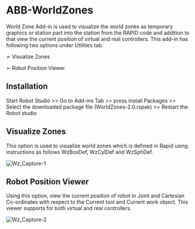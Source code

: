 # ABB-WorldZones

World Zone Add-in is used to visualize the world zones as temporary graphics or station part into the station from the RAPID code and addition to that view the current position of virtual and real controllers. This add-in has following two options under Utilities tab.

➢ Visualize Zones 

➢ Robot Position Viewer

## Installation
Start Robot Studio >> Go to Add-ins Tab >> press Install Packages >> Select the downloaded package file (WorldZones-2.0.rspak) >> Restart the Robot studio

## Visualize Zones
This option is used to visualize world zones which is defined in Rapid using instructions as follows WzBoxDef, WzCylDef and WzSphDef.

![Wz_Capture-1](https://github.com/user-attachments/assets/7875f137-a2bc-4540-bd37-73630608a5a6)

## Robot Position Viewer
Using this option, view the current position of robot in Joint and Cartesian Co-ordinates with respect to the Current tool and Current work object. This viewer supports for both virtual and real controllers.

![Wz_Capture-2](https://github.com/user-attachments/assets/c7a05055-69ba-44be-8c6e-b5bdf5ccf9a9)
